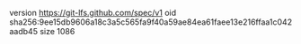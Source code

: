 version https://git-lfs.github.com/spec/v1
oid sha256:9ee15db9606a18c3a5c565fa9f40a59ae84ea61faee13e216ffaa1c042aadb45
size 1086
